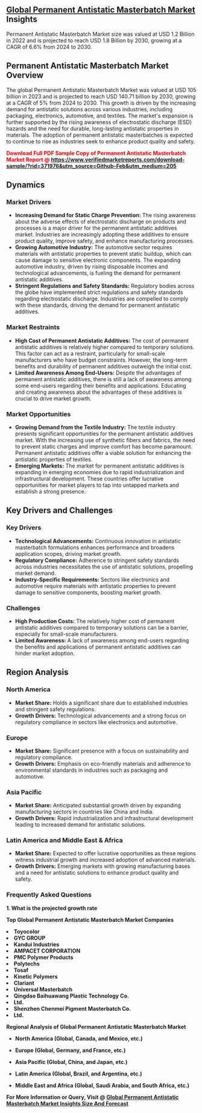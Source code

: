 <h2><a href="https://www.verifiedmarketreports.com/download-sample/?rid=371976&amp;utm_source=Github&amp;utm_medium=205" target="_blank">Global Permanent Antistatic Masterbatch Market</a> Insights</h2><p>Permanent Antistatic Masterbatch Market size was valued at USD 1.2 Billion in 2022 and is projected to reach USD 1.8 Billion by 2030, growing at a CAGR of 6.6% from 2024 to 2030.</p><p> <h2>Permanent Antistatic Masterbatch Market Overview</h2> <p>The global Permanent Antistatic Masterbatch Market was valued at USD 105 billion in 2023 and is projected to reach USD 140.71 billion by 2030, growing at a CAGR of 5% from 2024 to 2030. This growth is driven by the increasing demand for antistatic solutions across various industries, including packaging, electronics, automotive, and textiles. The market's expansion is further supported by the rising awareness of electrostatic discharge (ESD) hazards and the need for durable, long-lasting antistatic properties in materials. The adoption of permanent antistatic masterbatches is expected to continue to rise as industries seek to enhance product quality and safety. </p> <p><strong><p><span class=""><span style="color: #ff0000;"><strong>Download Full PDF Sample Copy of Permanent Antistatic Masterbatch Market Report</strong> @ </span><a href="https://www.verifiedmarketreports.com/download-sample/?rid=371976&amp;utm_source=Github-Feb&amp;utm_medium=205" target="_blank">https://www.verifiedmarketreports.com/download-sample/?rid=371976&amp;utm_source=Github-Feb&amp;utm_medium=205</a></span></p></strong></p> <h2>Dynamics</h2> <h3>Market Drivers</h3> <ul> <li><strong>Increasing Demand for Static Charge Prevention:</strong> The rising awareness about the adverse effects of electrostatic discharge on products and processes is a major driver for the permanent antistatic additives market. Industries are increasingly adopting these additives to ensure product quality, improve safety, and enhance manufacturing processes. </li> <li><strong>Growing Automotive Industry:</strong> The automotive sector requires materials with antistatic properties to prevent static buildup, which can cause damage to sensitive electronic components. The expanding automotive industry, driven by rising disposable incomes and technological advancements, is fueling the demand for permanent antistatic additives. </li> <li><strong>Stringent Regulations and Safety Standards:</strong> Regulatory bodies across the globe have implemented strict regulations and safety standards regarding electrostatic discharge. Industries are compelled to comply with these standards, driving the demand for permanent antistatic additives. </li> </ul> <h3>Market Restraints</h3> <ul> <li><strong>High Cost of Permanent Antistatic Additives:</strong> The cost of permanent antistatic additives is relatively higher compared to temporary solutions. This factor can act as a restraint, particularly for small-scale manufacturers who have budget constraints. However, the long-term benefits and durability of permanent additives outweigh the initial cost. </li> <li><strong>Limited Awareness Among End-Users:</strong> Despite the advantages of permanent antistatic additives, there is still a lack of awareness among some end-users regarding their benefits and applications. Educating and creating awareness about the advantages of these additives is crucial to drive market growth. </li> </ul> <h3>Market Opportunities</h3> <ul> <li><strong>Growing Demand from the Textile Industry:</strong> The textile industry presents significant opportunities for the permanent antistatic additives market. With the increasing use of synthetic fibers and fabrics, the need to prevent static charges and improve comfort has become paramount. Permanent antistatic additives offer a viable solution for enhancing the antistatic properties of textiles. </li> <li><strong>Emerging Markets:</strong> The market for permanent antistatic additives is expanding in emerging economies due to rapid industrialization and infrastructural development. These countries offer lucrative opportunities for market players to tap into untapped markets and establish a strong presence. </li> </ul> <h2>Key Drivers and Challenges</h2> <h3>Key Drivers</h3> <ul> <li><strong>Technological Advancements:</strong> Continuous innovation in antistatic masterbatch formulations enhances performance and broadens application scopes, driving market growth. </li> <li><strong>Regulatory Compliance:</strong> Adherence to stringent safety standards across industries necessitates the use of antistatic solutions, propelling market demand. </li> <li><strong>Industry-Specific Requirements:</strong> Sectors like electronics and automotive require materials with antistatic properties to prevent damage to sensitive components, boosting market growth. </li> </ul> <h3>Challenges</h3> <ul> <li><strong>High Production Costs:</strong> The relatively higher cost of permanent antistatic additives compared to temporary solutions can be a barrier, especially for small-scale manufacturers. </li> <li><strong>Limited Awareness:</strong> A lack of awareness among end-users regarding the benefits and applications of permanent antistatic additives can hinder market adoption. </li> </ul> <h2>Region Analysis</h2> <h3>North America</h3> <ul> <li><strong>Market Share:</strong> Holds a significant share due to established industries and stringent safety regulations. </li> <li><strong>Growth Drivers:</strong> Technological advancements and a strong focus on regulatory compliance in sectors like electronics and automotive. </li> </ul> <h3>Europe</h3> <ul> <li><strong>Market Share:</strong> Significant presence with a focus on sustainability and regulatory compliance. </li> <li><strong>Growth Drivers:</strong> Emphasis on eco-friendly materials and adherence to environmental standards in industries such as packaging and automotive. </li> </ul> <h3>Asia Pacific</h3> <ul> <li><strong>Market Share:</strong> Anticipated substantial growth driven by expanding manufacturing sectors in countries like China and India. </li> <li><strong>Growth Drivers:</strong> Rapid industrialization and infrastructural development leading to increased demand for antistatic solutions. </li> </ul> <h3>Latin America and Middle East & Africa</h3> <ul> <li><strong>Market Share:</strong> Expected to offer lucrative opportunities as these regions witness industrial growth and increased adoption of advanced materials. </li> <li><strong>Growth Drivers:</strong> Emerging markets with growing manufacturing bases and a need for antistatic solutions to enhance product quality and safety. </li> </ul> <h3>Frequently Asked Questions</h3> <p><strong>1. What is the projected growth rate</p><p><strong>Top Global Permanent Antistatic Masterbatch Market Companies</strong></p><div data-test-id=""><p><li>Toyocolor</li><li> GYC GROUP</li><li> Kandui Industries</li><li> AMPACET CORPORATION</li><li> PMC Polymer Products</li><li> Polytechs</li><li> Tosaf</li><li> Kinetic Polymers</li><li> Clariant</li><li> Universal Masterbatch</li><li> Qingdao Baihuawang Plastic Technology Co.</li><li> Ltd.</li><li> Shenzhen Chenmei Pigment Masterbatch Co.</li><li> Ltd.</li></p><div><strong>Regional Analysis of&nbsp;Global Permanent Antistatic Masterbatch Market</strong></div><ul><li dir="ltr"><p dir="ltr">North America&nbsp;(Global, Canada, and Mexico, etc.)</p></li><li dir="ltr"><p dir="ltr">Europe (Global, Germany, and France, etc.)</p></li><li dir="ltr"><p dir="ltr">Asia Pacific&nbsp;(Global, China, and Japan, etc.)</p></li><li dir="ltr"><p dir="ltr">Latin America&nbsp;(Global, Brazil, and Argentina, etc.)</p></li><li dir="ltr">Middle East and Africa&nbsp;(Global, Saudi Arabia, and South Africa, etc.)</li></ul><p><strong>For More Information or Query, Visit @&nbsp;</strong><strong><a href="https://www.verifiedmarketreports.com/product/permanent-antistatic-masterbatch-market/?utm_source=Github&amp;utm_medium=205" target="_blank">Global Permanent Antistatic Masterbatch Market Insights Size And Forecast</a></strong></p></div>
